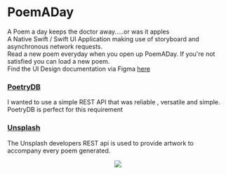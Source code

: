 # PoemADay
A Poem a day keeps the doctor away.....or was it apples
<br>
A Native Swift / Swift UI Application making use of storyboard and asynchronous network requests.
<br>
Read a new poem everyday when you open up PoemADay. If you're not satisfied you can load a new poem.
<br>
Find the UI Design documentation via Figma [here](https://www.figma.com/file/JXxewmZrEqdhmLyR9t0Bzw/MainUI?node-id=0%3A1)
### [PoetryDB](https://poetrydb.org/)
I wanted to use a simple REST API that was reliable , versatile and simple. PoetryDB is perfect for this requirement

### [Unsplash](https://unsplash.com/developers)
The Unsplash developers REST api is used to provide artwork to accompany every poem generated.

<p align="center">
<img src="https://i.imgur.com/K4LRgAB.gif">
</p>
